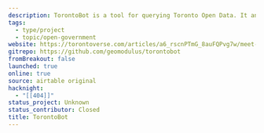 ```yaml
---
description: TorontoBot is a tool for querying Toronto Open Data. It answers questions either on the command line or as a Discord bot.
tags:
  - type/project
  - topic/open-government
website: https://torontoverse.com/articles/a6_rscnPTmG_8auFQPvg7w/meet-torontobot-torontoverses-ai-powered-municipal
gitrepo: https://github.com/geomodulus/torontobot
fromBreakout: false
launched: true
online: true
source: airtable original
hacknight: 
  - "[[404]]"
status_project: Unknown
status_contributor: Closed
title: TorontoBot
---
```

